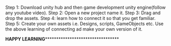 Step 1: Download unity hub and then game development unity engine(follow any youtube video).
Step 2: Open a new project name it.
Step 3: Drag and drop the assets.
Step 4: learn how to connect it so that you get familiar.
Step 5: Create your own assets i.e. Designs, scripts, GameObjects etc. Use the above learning of connecting ad make your own version of it.


****************************HAPPY LEARNING*************************************************************
